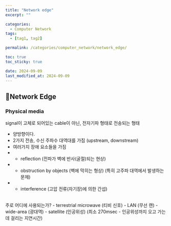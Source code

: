 ```yaml
---
title: "Network edge"
excerpt: ""

categories:
  - Computer Network
tags:
  - [tag1, tag2]

permalink: /categories/computer_network/network_edge/

toc: true
toc_sticky: true

date: 2024-09-09
last_modified_at: 2024-09-09
---
```


## 🦥Network Edge

### Physical media
signal이 고체로 되어있는 cable이 아닌, 전자기파 형태로 전송되는 형태
- 양방향이다.
- 2가지 전송, 수신 주파수 대역대를 가짐 (upstream, downstream)
- 여러가지 장애 요소들을 가짐
- - reflection (전파가 벽에 반사(굴절)되는 현상)
- - obstruction by objects (벽에 막히는 형상) (특히 고주파 대역에서 발생하는 문제)
- - interference (고압 전류(자기장)에 의한 간섭)

<br>
주로 어디에 사용되는가?
- terrestrial microwave (티비 신호)
- LAN (무선 랜)
- wide-area (광대역)
- satellite (인공위성) (최소 270msec - 인공위성까지 오고 가는데 걸리는 지연시간)

<br><br>

